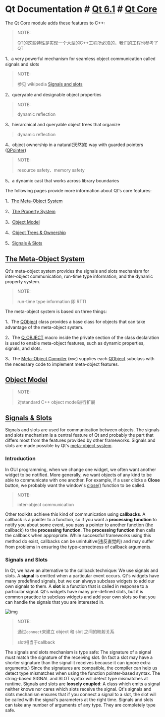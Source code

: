 # Qt Documentation # [Qt 6.1](https://doc.qt.io/qt-6/index.html) # [Qt Core](https://doc.qt.io/qt-6/qtcore-index.html)

The Qt Core module adds these features to C++:

> NOTE: 
>
> QT的这些特性是实现一个大型的C++工程所必须的，我们的工程也参考了QT

1、a very powerful mechanism for seamless object communication called signals and slots

> NOTE: 
>
> 参见 wikipedia [Signals and slots](https://en.wikipedia.org/wiki/Signals_and_slots)

2、queryable and designable object properties

> NOTE:
>
> dynamic reflection

3、hierarchical and queryable object trees that organize

> dynamic reflection

4、object ownership in a natural(天然的) way with guarded pointers ([QPointer](https://doc.qt.io/qt-6/qpointer.html))

> NOTE: 
>
> resource safety、memory safety

5、a dynamic cast that works across library boundaries

The following pages provide more information about Qt's core features:

1、[The Meta-Object System](https://doc.qt.io/qt-6/metaobjects.html)

2、[The Property System](https://doc.qt.io/qt-6/properties.html)

3、[Object Model](https://doc.qt.io/qt-6/object.html)

4、[Object Trees & Ownership](https://doc.qt.io/qt-6/objecttrees.html)

5、[Signals & Slots](https://doc.qt.io/qt-6/signalsandslots.html)

## [The Meta-Object System](https://doc.qt.io/qt-6/metaobjects.html)

Qt's meta-object system provides the signals and slots mechanism for inter-object communication, run-time type information, and the dynamic property system.

> NOTE: 
>
> run-time type information 即 RTTI

The meta-object system is based on three things:

1、The [QObject](https://doc.qt.io/qt-6/qobject.html) class provides a base class for objects that can take advantage of the meta-object system.

2、The [Q_OBJECT](https://doc.qt.io/qt-6/qobject.html#Q_OBJECT) macro inside the private section of the class declaration is used to enable meta-object features, such as dynamic properties, signals, and slots.

3、The [Meta-Object Compiler](https://doc.qt.io/qt-6/moc.html) (`moc`) supplies each [QObject](https://doc.qt.io/qt-6/qobject.html) subclass with the necessary code to implement meta-object features.



## [Object Model](https://doc.qt.io/qt-6/object.html)

> NOTE: 
>
> 对standard C++ object model进行扩展



## [Signals & Slots](https://doc.qt.io/qt-6/signalsandslots.html)

Signals and slots are used for communication between objects. The signals and slots mechanism is a central feature of Qt and probably the part that differs most from the features provided by other frameworks. Signals and slots are made possible by Qt's [meta-object system](https://doc.qt.io/qt-6/metaobjects.html).



### Introduction

In GUI programming, when we change one widget, we often want another widget to be notified. More generally, we want objects of any kind to be able to communicate with one another. For example, if a user clicks a **Close** button, we probably want the window's [close()](https://doc.qt.io/qt-6/qwidget.html#close) function to be called.

> NOTE: 
>
> inter-object communication

Other toolkits achieve this kind of communication using **callbacks**. A callback is a pointer to a function, so if you want a **processing function** to notify you about some event,  you pass a pointer to another function (the callback) to the **processing function**. The **processing function** then calls the callback when appropriate. While successful frameworks using this method do exist, callbacks can be unintuitive(违反直觉的) and may suffer from problems in ensuring the type-correctness of callback arguments.



### Signals and Slots

In Qt, we have an alternative to the callback technique: We use signals and slots. A **signal** is emitted when a particular event occurs. Qt's widgets have many predefined signals, but we can always subclass widgets to add our own signals to them. A **slot** is a function that is called in response to a particular signal. Qt's widgets have many pre-defined slots, but it is common practice to subclass widgets and add your own slots so that you can handle the signals that you are interested in.

![img](https://doc.qt.io/qt-6/images/abstract-connections.png)



> NOTE: 
>
> 通过`connect`来建立 object 和 slot 之间的映射关系
>
> slot相当于callback

The signals and slots mechanism is type safe: The signature of a signal must match the signature of the receiving slot. (In fact a slot may have a shorter signature than the signal it receives because it can ignore extra arguments.) Since the signatures are compatible, the compiler can help us detect type mismatches when using the function pointer-based syntax. The string-based SIGNAL and SLOT syntax will detect type mismatches at runtime. Signals and slots are **loosely coupled**: A class which emits a signal neither knows nor cares which slots receive the signal. Qt's signals and slots mechanism ensures that if you connect a signal to a slot, the slot will be called with the signal's parameters at the right time. Signals and slots can take any number of arguments of any type. They are completely type safe.

